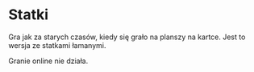 # Statki

Gra jak za starych czasów, kiedy się grało na planszy na kartce.
Jest to wersja ze statkami łamanymi.

Granie online nie działa.
